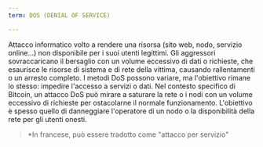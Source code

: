 ```yaml
---
term: DOS (DENIAL OF SERVICE)

---
```

Attacco informatico volto a rendere una risorsa (sito web, nodo, servizio online...) non disponibile per i suoi utenti legittimi. Gli aggressori sovraccaricano il bersaglio con un volume eccessivo di dati o richieste, che esaurisce le risorse di sistema e di rete della vittima, causando rallentamenti o un arresto completo. I metodi DoS possono variare, ma l'obiettivo rimane lo stesso: impedire l'accesso a servizi o dati. Nel contesto specifico di Bitcoin, un attacco DoS può mirare a saturare la rete o i nodi con un volume eccessivo di richieste per ostacolarne il normale funzionamento. L'obiettivo è spesso quello di danneggiare l'operatore di un nodo o la disponibilità della rete per gli utenti onesti.

> *In francese, può essere tradotto come "attacco per servizio"
